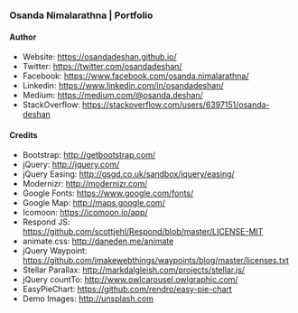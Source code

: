 ### Osanda Nimalarathna | Portfolio

#### Author
* Website: https://osandadeshan.github.io/
* Twitter: https://twitter.com/osandadeshan/
* Facebook: https://www.facebook.com/osanda.nimalarathna/
* Linkedin: https://www.linkedin.com/in/osandadeshan/
* Medium: https://medium.com/@osanda.deshan/
* StackOverflow: https://stackoverflow.com/users/6397151/osanda-deshan

#### Credits
* Bootstrap: http://getbootstrap.com/
* jQuery: http://jquery.com/
* jQuery Easing: http://gsgd.co.uk/sandbox/jquery/easing/
* Modernizr: http://modernizr.com/
* Google Fonts: https://www.google.com/fonts/
* Google Map: http://maps.google.com/
* Icomoon: https://icomoon.io/app/
* Respond JS: https://github.com/scottjehl/Respond/blob/master/LICENSE-MIT
* animate.css: http://daneden.me/animate
* jQuery Waypoint: https://github.com/imakewebthings/waypoints/blog/master/licenses.txt
* Stellar Parallax: http://markdalgleish.com/projects/stellar.js/
* jQuery countTo: http://www.owlcarousel.owlgraphic.com/
* EasyPieChart: https://github.com/rendro/easy-pie-chart
* Demo Images: http://unsplash.com
